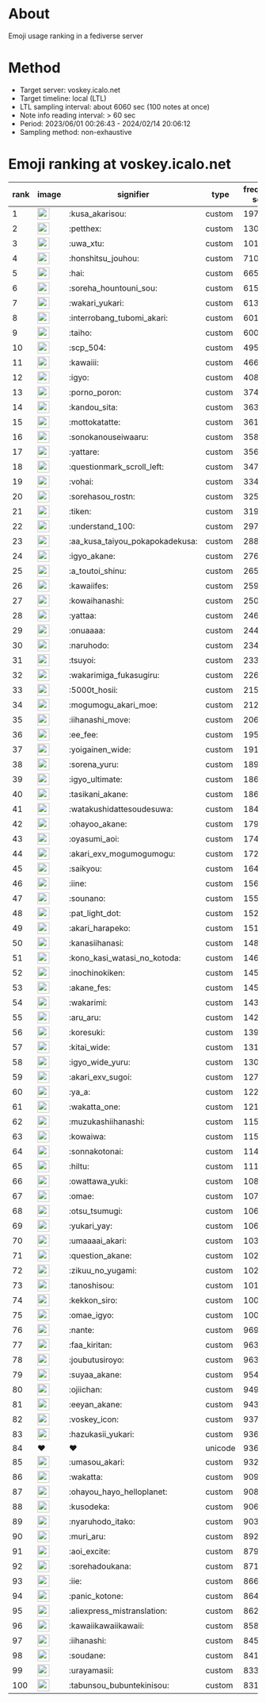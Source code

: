 # About
Emoji usage ranking in a fediverse server

# Method
- Target server: voskey.icalo.net
- Target timeline: local (LTL)
- LTL sampling interval: about 6060 sec (100 notes at once)
- Note info reading interval: > 60 sec
- Period: 2023/06/01 00:26:43 - 2024/02/14 20:06:12 
- Sampling method: non-exhaustive

# Emoji ranking at voskey.icalo.net

|rank|image|signifier|type|frequency score|
|----|----|----|----|----|
|1|<img height="24" src="https://voskey.icalo.net/emoji/kusa_akarisou.webp">|:kusa_akarisou:|custom|19732|
|2|<img height="24" src="https://voskey.icalo.net/emoji/petthex.webp">|:petthex:|custom|13079|
|3|<img height="24" src="https://voskey.icalo.net/emoji/uwa_xtu.webp">|:uwa_xtu:|custom|10121|
|4|<img height="24" src="https://voskey.icalo.net/emoji/honshitsu_jouhou.webp">|:honshitsu_jouhou:|custom|7109|
|5|<img height="24" src="https://voskey.icalo.net/emoji/hai.webp">|:hai:|custom|6651|
|6|<img height="24" src="https://voskey.icalo.net/emoji/soreha_hountouni_sou.webp">|:soreha_hountouni_sou:|custom|6153|
|7|<img height="24" src="https://voskey.icalo.net/emoji/wakari_yukari.webp">|:wakari_yukari:|custom|6139|
|8|<img height="24" src="https://voskey.icalo.net/emoji/interrobang_tubomi_akari.webp">|:interrobang_tubomi_akari:|custom|6014|
|9|<img height="24" src="https://voskey.icalo.net/emoji/taiho.webp">|:taiho:|custom|6000|
|10|<img height="24" src="https://voskey.icalo.net/emoji/scp_504.webp">|:scp_504:|custom|4950|
|11|<img height="24" src="https://voskey.icalo.net/emoji/kawaiii.webp">|:kawaiii:|custom|4665|
|12|<img height="24" src="https://voskey.icalo.net/emoji/igyo.webp">|:igyo:|custom|4081|
|13|<img height="24" src="https://voskey.icalo.net/emoji/porno_poron.webp">|:porno_poron:|custom|3747|
|14|<img height="24" src="https://voskey.icalo.net/emoji/kandou_sita.webp">|:kandou_sita:|custom|3635|
|15|<img height="24" src="https://voskey.icalo.net/emoji/mottokatatte.webp">|:mottokatatte:|custom|3613|
|16|<img height="24" src="https://voskey.icalo.net/emoji/sonokanouseiwaaru.webp">|:sonokanouseiwaaru:|custom|3583|
|17|<img height="24" src="https://voskey.icalo.net/emoji/yattare.webp">|:yattare:|custom|3562|
|18|<img height="24" src="https://voskey.icalo.net/emoji/questionmark_scroll_left.webp">|:questionmark_scroll_left:|custom|3473|
|19|<img height="24" src="https://voskey.icalo.net/emoji/vohai.webp">|:vohai:|custom|3342|
|20|<img height="24" src="https://voskey.icalo.net/emoji/sorehasou_rostn.webp">|:sorehasou_rostn:|custom|3253|
|21|<img height="24" src="https://voskey.icalo.net/emoji/tiken.webp">|:tiken:|custom|3195|
|22|<img height="24" src="https://voskey.icalo.net/emoji/understand_100.webp">|:understand_100:|custom|2978|
|23|<img height="24" src="https://voskey.icalo.net/emoji/aa_kusa_taiyou_pokapokadekusa.webp">|:aa_kusa_taiyou_pokapokadekusa:|custom|2882|
|24|<img height="24" src="https://voskey.icalo.net/emoji/igyo_akane.webp">|:igyo_akane:|custom|2760|
|25|<img height="24" src="https://voskey.icalo.net/emoji/a_toutoi_shinu.webp">|:a_toutoi_shinu:|custom|2653|
|26|<img height="24" src="https://voskey.icalo.net/emoji/kawaiifes.webp">|:kawaiifes:|custom|2597|
|27|<img height="24" src="https://voskey.icalo.net/emoji/kowaihanashi.webp">|:kowaihanashi:|custom|2502|
|28|<img height="24" src="https://voskey.icalo.net/emoji/yattaa.webp">|:yattaa:|custom|2466|
|29|<img height="24" src="https://voskey.icalo.net/emoji/onuaaaa.webp">|:onuaaaa:|custom|2442|
|30|<img height="24" src="https://voskey.icalo.net/emoji/naruhodo.webp">|:naruhodo:|custom|2348|
|31|<img height="24" src="https://voskey.icalo.net/emoji/tsuyoi.webp">|:tsuyoi:|custom|2337|
|32|<img height="24" src="https://voskey.icalo.net/emoji/wakarimiga_fukasugiru.webp">|:wakarimiga_fukasugiru:|custom|2268|
|33|<img height="24" src="https://voskey.icalo.net/emoji/5000t_hosii.webp">|:5000t_hosii:|custom|2154|
|34|<img height="24" src="https://voskey.icalo.net/emoji/mogumogu_akari_moe.webp">|:mogumogu_akari_moe:|custom|2128|
|35|<img height="24" src="https://voskey.icalo.net/emoji/iihanashi_move.webp">|:iihanashi_move:|custom|2066|
|36|<img height="24" src="https://voskey.icalo.net/emoji/ee_fee.webp">|:ee_fee:|custom|1953|
|37|<img height="24" src="https://voskey.icalo.net/emoji/yoigainen_wide.webp">|:yoigainen_wide:|custom|1915|
|38|<img height="24" src="https://voskey.icalo.net/emoji/sorena_yuru.webp">|:sorena_yuru:|custom|1891|
|39|<img height="24" src="https://voskey.icalo.net/emoji/igyo_ultimate.webp">|:igyo_ultimate:|custom|1868|
|40|<img height="24" src="https://voskey.icalo.net/emoji/tasikani_akane.webp">|:tasikani_akane:|custom|1860|
|41|<img height="24" src="https://voskey.icalo.net/emoji/watakushidattesoudesuwa.webp">|:watakushidattesoudesuwa:|custom|1847|
|42|<img height="24" src="https://voskey.icalo.net/emoji/ohayoo_akane.webp">|:ohayoo_akane:|custom|1793|
|43|<img height="24" src="https://voskey.icalo.net/emoji/oyasumi_aoi.webp">|:oyasumi_aoi:|custom|1748|
|44|<img height="24" src="https://voskey.icalo.net/emoji/akari_exv_mogumogumogu.webp">|:akari_exv_mogumogumogu:|custom|1722|
|45|<img height="24" src="https://voskey.icalo.net/emoji/saikyou.webp">|:saikyou:|custom|1647|
|46|<img height="24" src="https://voskey.icalo.net/emoji/iine.webp">|:iine:|custom|1564|
|47|<img height="24" src="https://voskey.icalo.net/emoji/sounano.webp">|:sounano:|custom|1553|
|48|<img height="24" src="https://voskey.icalo.net/emoji/pat_light_dot.webp">|:pat_light_dot:|custom|1527|
|49|<img height="24" src="https://voskey.icalo.net/emoji/akari_harapeko.webp">|:akari_harapeko:|custom|1519|
|50|<img height="24" src="https://voskey.icalo.net/emoji/kanasiihanasi.webp">|:kanasiihanasi:|custom|1483|
|51|<img height="24" src="https://voskey.icalo.net/emoji/kono_kasi_watasi_no_kotoda.webp">|:kono_kasi_watasi_no_kotoda:|custom|1469|
|52|<img height="24" src="https://voskey.icalo.net/emoji/inochinokiken.webp">|:inochinokiken:|custom|1459|
|53|<img height="24" src="https://voskey.icalo.net/emoji/akane_fes.webp">|:akane_fes:|custom|1453|
|54|<img height="24" src="https://voskey.icalo.net/emoji/wakarimi.webp">|:wakarimi:|custom|1431|
|55|<img height="24" src="https://voskey.icalo.net/emoji/aru_aru.webp">|:aru_aru:|custom|1421|
|56|<img height="24" src="https://voskey.icalo.net/emoji/koresuki.webp">|:koresuki:|custom|1394|
|57|<img height="24" src="https://voskey.icalo.net/emoji/kitai_wide.webp">|:kitai_wide:|custom|1317|
|58|<img height="24" src="https://voskey.icalo.net/emoji/igyo_wide_yuru.webp">|:igyo_wide_yuru:|custom|1304|
|59|<img height="24" src="https://voskey.icalo.net/emoji/akari_exv_sugoi.webp">|:akari_exv_sugoi:|custom|1274|
|60|<img height="24" src="https://voskey.icalo.net/emoji/ya_a.webp">|:ya_a:|custom|1229|
|61|<img height="24" src="https://voskey.icalo.net/emoji/wakatta_one.webp">|:wakatta_one:|custom|1212|
|62|<img height="24" src="https://voskey.icalo.net/emoji/muzukashiihanashi.webp">|:muzukashiihanashi:|custom|1159|
|63|<img height="24" src="https://voskey.icalo.net/emoji/kowaiwa.webp">|:kowaiwa:|custom|1156|
|64|<img height="24" src="https://voskey.icalo.net/emoji/sonnakotonai.webp">|:sonnakotonai:|custom|1141|
|65|<img height="24" src="https://voskey.icalo.net/emoji/hiltu.webp">|:hiltu:|custom|1118|
|66|<img height="24" src="https://voskey.icalo.net/emoji/owattawa_yuki.webp">|:owattawa_yuki:|custom|1086|
|67|<img height="24" src="https://voskey.icalo.net/emoji/omae.webp">|:omae:|custom|1076|
|68|<img height="24" src="https://voskey.icalo.net/emoji/otsu_tsumugi.webp">|:otsu_tsumugi:|custom|1066|
|69|<img height="24" src="https://voskey.icalo.net/emoji/yukari_yay.webp">|:yukari_yay:|custom|1060|
|70|<img height="24" src="https://voskey.icalo.net/emoji/umaaaai_akari.webp">|:umaaaai_akari:|custom|1038|
|71|<img height="24" src="https://voskey.icalo.net/emoji/question_akane.webp">|:question_akane:|custom|1029|
|72|<img height="24" src="https://voskey.icalo.net/emoji/zikuu_no_yugami.webp">|:zikuu_no_yugami:|custom|1026|
|73|<img height="24" src="https://voskey.icalo.net/emoji/tanoshisou.webp">|:tanoshisou:|custom|1016|
|74|<img height="24" src="https://voskey.icalo.net/emoji/kekkon_siro.webp">|:kekkon_siro:|custom|1009|
|75|<img height="24" src="https://voskey.icalo.net/emoji/omae_igyo.webp">|:omae_igyo:|custom|1007|
|76|<img height="24" src="https://voskey.icalo.net/emoji/nante.webp">|:nante:|custom|969|
|77|<img height="24" src="https://voskey.icalo.net/emoji/faa_kiritan.webp">|:faa_kiritan:|custom|963|
|78|<img height="24" src="https://voskey.icalo.net/emoji/joubutusiroyo.webp">|:joubutusiroyo:|custom|963|
|79|<img height="24" src="https://voskey.icalo.net/emoji/suyaa_akane.webp">|:suyaa_akane:|custom|954|
|80|<img height="24" src="https://voskey.icalo.net/emoji/ojiichan.webp">|:ojiichan:|custom|949|
|81|<img height="24" src="https://voskey.icalo.net/emoji/eeyan_akane.webp">|:eeyan_akane:|custom|943|
|82|<img height="24" src="https://voskey.icalo.net/emoji/voskey_icon.webp">|:voskey_icon:|custom|937|
|83|<img height="24" src="https://voskey.icalo.net/emoji/hazukasii_yukari.webp">|:hazukasii_yukari:|custom|936|
|84|❤|❤|unicode|936|
|85|<img height="24" src="https://voskey.icalo.net/emoji/umasou_akari.webp">|:umasou_akari:|custom|932|
|86|<img height="24" src="https://voskey.icalo.net/emoji/wakatta.webp">|:wakatta:|custom|909|
|87|<img height="24" src="https://voskey.icalo.net/emoji/ohayou_hayo_helloplanet.webp">|:ohayou_hayo_helloplanet:|custom|908|
|88|<img height="24" src="https://voskey.icalo.net/emoji/kusodeka.webp">|:kusodeka:|custom|906|
|89|<img height="24" src="https://voskey.icalo.net/emoji/nyaruhodo_itako.webp">|:nyaruhodo_itako:|custom|903|
|90|<img height="24" src="https://voskey.icalo.net/emoji/muri_aru.webp">|:muri_aru:|custom|892|
|91|<img height="24" src="https://voskey.icalo.net/emoji/aoi_excite.webp">|:aoi_excite:|custom|879|
|92|<img height="24" src="https://voskey.icalo.net/emoji/sorehadoukana.webp">|:sorehadoukana:|custom|871|
|93|<img height="24" src="https://voskey.icalo.net/emoji/iie.webp">|:iie:|custom|866|
|94|<img height="24" src="https://voskey.icalo.net/emoji/panic_kotone.webp">|:panic_kotone:|custom|864|
|95|<img height="24" src="https://voskey.icalo.net/emoji/aliexpress_mistranslation.webp">|:aliexpress_mistranslation:|custom|862|
|96|<img height="24" src="https://voskey.icalo.net/emoji/kawaiikawaiikawaii.webp">|:kawaiikawaiikawaii:|custom|858|
|97|<img height="24" src="https://voskey.icalo.net/emoji/iihanashi.webp">|:iihanashi:|custom|845|
|98|<img height="24" src="https://voskey.icalo.net/emoji/soudane.webp">|:soudane:|custom|841|
|99|<img height="24" src="https://voskey.icalo.net/emoji/urayamasii.webp">|:urayamasii:|custom|833|
|100|<img height="24" src="https://voskey.icalo.net/emoji/tabunsou_bubuntekinisou.webp">|:tabunsou_bubuntekinisou:|custom|831|
